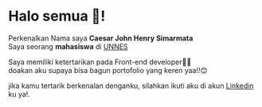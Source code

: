 # Halo semua 👋!

Perkenalkan Nama saya **Caesar John Henry Simarmata**<br>
Saya seorang  **mahasiswa** di [UNNES](https://unnes.ac.id/beranda/)<br>

Saya memiliki ketertarikan pada Front-end developer🧑‍💻 <br>
doakan aku supaya bisa bagun portofolio yang keren yaa!!😊<br>

jika kamu tertarik berkenalan denganku, silahkan ikuti aku di akun [Linkedin](www.linkedin.com/in/caesar-simarmata) ku ya!.



